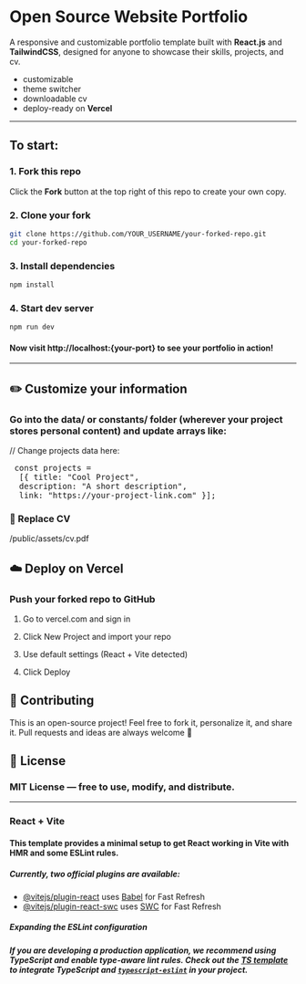 # Open Source Website Portfolio

A responsive and customizable portfolio template built with **React.js** and **TailwindCSS**, designed for anyone to showcase their skills, projects, and cv.

- customizable  
- theme switcher  
- downloadable cv  
- deploy-ready on **Vercel**

---

## To start:

### 1. **Fork this repo**

Click the **Fork** button at the top right of this repo to create your own copy.

### 2. **Clone your fork**
```bash
git clone https://github.com/YOUR_USERNAME/your-forked-repo.git
cd your-forked-repo

```
### 3. **Install dependencies**
```bash
npm install
```
### 4. **Start dev server**
```bash
npm run dev
```
#### Now visit http://localhost:{your-port} to see your portfolio in action!

---

## ✏️ Customize your information
### Go into the data/ or constants/ folder (wherever your project stores personal content) and update arrays like:

// Change projects data here:
<pre lang="markdown"> const projects = 
  [{ title: "Cool Project", 
  description: "A short description", 
  link: "https://your-project-link.com" }]; 
</pre>


### 📄 Replace CV

/public/assets/cv.pdf

## ☁️ Deploy on Vercel
### Push your forked repo to GitHub

1. Go to vercel.com and sign in

2. Click New Project and import your repo

3. Use default settings (React + Vite detected)

4. Click Deploy


## 🤝 Contributing
This is an open-source project!
Feel free to fork it, personalize it, and share it.
Pull requests and ideas are always welcome 💛

## 📄 License
### MIT License — free to use, modify, and distribute.


---

### React + Vite

#### This template provides a minimal setup to get React working in Vite with HMR and some ESLint rules.

##### Currently, two official plugins are available:

- [@vitejs/plugin-react](https://github.com/vitejs/vite-plugin-react/blob/main/packages/plugin-react/README.md) uses [Babel](https://babeljs.io/) for Fast Refresh
- [@vitejs/plugin-react-swc](https://github.com/vitejs/vite-plugin-react-swc) uses [SWC](https://swc.rs/) for Fast Refresh

##### Expanding the ESLint configuration

##### If you are developing a production application, we recommend using TypeScript and enable type-aware lint rules. Check out the [TS template](https://github.com/vitejs/vite/tree/main/packages/create-vite/template-react-ts) to integrate TypeScript and [`typescript-eslint`](https://typescript-eslint.io) in your project.
